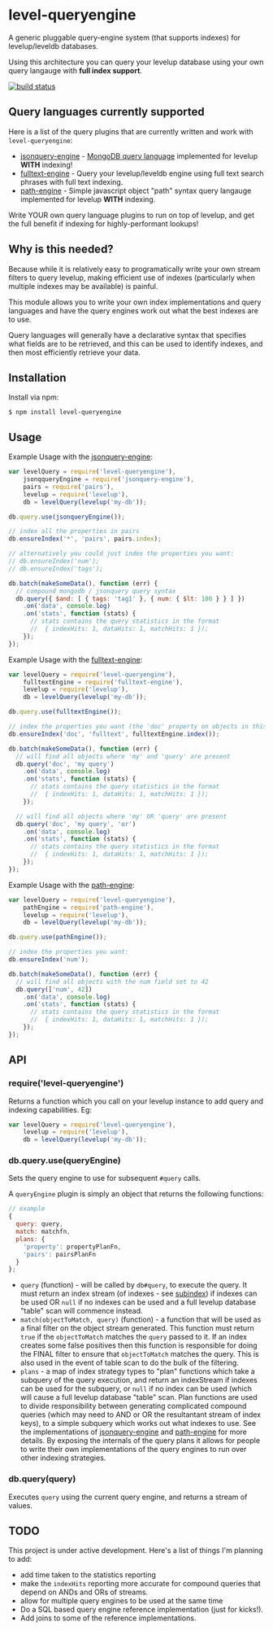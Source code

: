 # level-queryengine

A generic pluggable query-engine system (that supports indexes) for levelup/leveldb databases.

Using this architecture you can query your levelup database using your own query langauge with **full index support**.

[![build status](https://secure.travis-ci.org/eugeneware/level-queryengine.png)](http://travis-ci.org/eugeneware/level-queryengine)

## Query languages currently supported

Here is a list of the query plugins that are currently written and work with
`level-queryengine`:

* [jsonquery-engine](https://github.com/eugeneware/jsonquery-engine) -
  [MongoDB query language](http://docs.mongodb.org/manual/reference/operator/)
  implemented for levelup **WITH** indexing!
* [fulltext-engine](https://github.com/eugeneware/fulltext-engine) - Query your
  levelup/leveldb engine using full text search phrases with full text indexing.
* [path-engine](https://github.com/eugeneware/path-engine) - Simple javascript
  object "path" syntax query langauge implemented for levelup **WITH** indexing.

Write YOUR own query language plugins to run on top of levelup, and get the full
benefit if indexing for highly-performant lookups!

## Why is this needed?

Because while it is relatively easy to programatically write your own stream
filters to query levelup, making efficient use of indexes (particularly when
multiple indexes may be available) is painful.

This module allows you to write your own index implementations and query
languages and have the query engines work out what the best indexes are to use.

Query languages will generally have a declarative syntax that specifies what
fields are to be retrieved, and this can be used to identify indexes, and then
most efficiently retrieve your data.

## Installation

Install via npm:

```
$ npm install level-queryengine
```

## Usage

Example Usage with the [jsonquery-engine](https://github.com/eugeneware/jsonquery-engine):

``` js
var levelQuery = require('level-queryengine'),
    jsonqqueryEngine = require('jsonquery-engine'),
    pairs = require('pairs'),
    levelup = require('levelup'),
    db = levelQuery(levelup('my-db'));

db.query.use(jsonqueryEngine());

// index all the properties in pairs
db.ensureIndex('*', 'pairs', pairs.index);

// alternatively you could just index the properties you want:
// db.ensureIndex('num');
// db.ensureIndex('tags');

db.batch(makeSomeData(), function (err) {
  // compound mongodb / jsonquery query syntax
  db.query({ $and: [ { tags: 'tag1' }, { num: { $lt: 100 } } ] })
    .on('data', console.log)
    .on('stats', function (stats) {
      // stats contains the query statistics in the format
      //  { indexHits: 1, dataHits: 1, matchHits: 1 });
    });
});
```

Example Usage with the [fulltext-engine](https://github.com/eugeneware/fulltext-engine):

``` js
var levelQuery = require('level-queryengine'),
    fulltextEngine = require('fulltext-engine'),
    levelup = require('levelup'),
    db = levelQuery(levelup('my-db'));

db.query.use(fulltextEngine());

// index the properties you want (the 'doc' property on objects in this case):
db.ensureIndex('doc', 'fulltext', fulltextEngine.index());

db.batch(makeSomeData(), function (err) {
  // will find all objects where 'my' and 'query' are present
  db.query('doc', 'my query')
    .on('data', console.log)
    .on('stats', function (stats) {
      // stats contains the query statistics in the format
      //  { indexHits: 1, dataHits: 1, matchHits: 1 });
    });

  // will find all objects where 'my' OR 'query' are present
  db.query('doc', 'my query', 'or')
    .on('data', console.log)
    .on('stats', function (stats) {
      // stats contains the query statistics in the format
      //  { indexHits: 1, dataHits: 1, matchHits: 1 });
    });
});
```

Example Usage with the [path-engine](https://github.com/eugeneware/path-engine):

``` js
var levelQuery = require('level-queryengine'),
    pathEngine = require('path-engine'),
    levelup = require('levelup'),
    db = levelQuery(levelup('my-db'));

db.query.use(pathEngine());

// index the properties you want:
db.ensureIndex('num');

db.batch(makeSomeData(), function (err) {
  // will find all objects with the num field set to 42
  db.query(['num', 42])
    .on('data', console.log)
    .on('stats', function (stats) {
      // stats contains the query statistics in the format
      //  { indexHits: 1, dataHits: 1, matchHits: 1 });
    });
});
```

## API

### require('level-queryengine')

Returns a function which you call on your levelup instance to add query and
indexing capabilities. Eg:

``` js
var levelQuery = require('level-queryengine'),
    levelup = require('levelup'),
    db = levelQuery(levelup('my-db'));
```

### db.query.use(queryEngine)

Sets the query engine to use for subsequent `#query` calls.

A `queryEngine` plugin is simply an object that returns the following functions:

``` js
// example
{
  query: query,
  match: matchfn,
  plans: {
    'property': propertyPlanFn,
    'pairs': pairsPlanFn
  }
};
```

* `query` (function) - will be called by `db#query`, to execute the query. It
  must return an index stream (of indexes - see [subindex](https://github.com/eugeneware/subindex))
  if indexes can be used OR `null` if no indexes can be used and a full levelup
  database "table" scan will commence instead.
* `match(objectToMatch, query)` (function) - a function that will be used
  as a final filter on the object stream generated. This function must return
  `true` if the `objectToMatch` matches the `query` passed to it.
  If an index creates some false positives then this function is responsible
  for doing the FINAL filter to ensure that `objectToMatch` matches the query.
  This is also used in the event of table scan to do the bulk of the filtering.
* `plans` - a map of index strategy types to "plan" functions which take a
  subquery of the query execution, and return an indexStream if indexes can be
  used for the subquery, or `null` if no index can be used (which will cause a
  full levelup database "table" scan. Plan functions are used to divide
  responsibility between generating complicated compound queries (which may need
  to AND or OR the resultantant stream of index keys), to a simple subquery
  which works out what indexes to use. See the implementations of
  [jsonquery-engine](https://github.com/eugeneware/jsonquery-engine) and
  [path-engine](https://github.com/eugeneware/path-engine) for more details. By
  exposing the internals of the query plans it allows for people to write their
  own implementations of the query engines to run over other indexing strategies.

### db.query(query)

Executes `query` using the current query engine, and returns a stream of values.

## TODO

This project is under active development. Here's a list of things I'm planning to add:

* add time taken to the statistics reporting
* make the `indexHits` reporting more accurate for compound queries that depend on ANDs and ORs of streams.
* allow for multiple query engines to be used at the same time
* Do a SQL based query engine reference implementation (just for kicks!).
* Add joins to some of the reference implementations.
